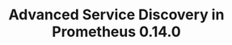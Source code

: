 ---
title: Advanced Service Discovery in Prometheus 0.14.0
created_at: 2015-06-01
kind: article
author_name: Fabian Reinartz, Julius Volz

title: Advanced Service Discovery in Prometheus 0.14.0
created_at: 2015-06-01
kind: article
author_name: Fabian Reinartz, Julius Volz

title: Advanced Service Discovery in Prometheus 0.14.0
created_at: 2015-06-01
kind: article
author_name: Fabian Reinartz, Julius Volz
---